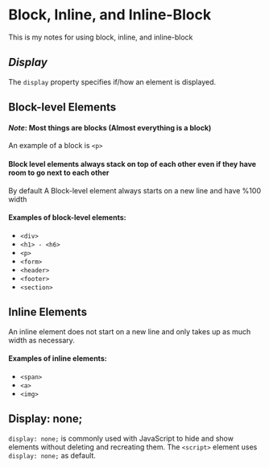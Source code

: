# Block, Inline, and Inline-Block
This is my notes for using block, inline, and inline-block

## _Display_
The `display` property specifies if/how an element is displayed.

## Block-level Elements
#### _Note_: Most things are blocks (Almost everything is a block)
An example of a block is `<p>`
#### Block level elements always stack on top of each other even if they have room to go next to each other
By default A Block-level element always starts on a new line and have %100 width
#### Examples of block-level elements:
- `<div>`
- `<h1> - <h6>`
- `<p>`
- `<form>`
- `<header>`
- `<footer>`
- `<section>`


## Inline Elements
An inline element does not start on a new line and only takes up as much width as necessary.
#### Examples of inline elements:
- `<span>`
- `<a>`
- `<img>`



## Display: none;
`display: none;` is commonly used with JavaScript to hide and show elements without deleting and recreating them. 
The `<script>` element uses `display: none;` as default. 






